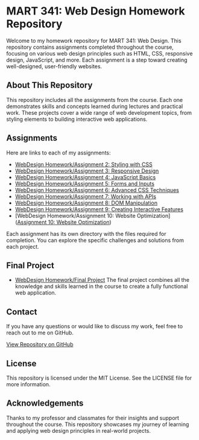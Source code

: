 # MART 341: Web Design Homework Repository

Welcome to my homework repository for MART 341: Web Design. This repository contains assignments completed throughout the course, focusing on various web design principles such as HTML, CSS, responsive design, JavaScript, and more. Each assignment is a step toward creating well-designed, user-friendly websites.

## About This Repository

This repository includes all the assignments from the course. Each one demonstrates skills and concepts learned during lectures and practical work. These projects cover a wide range of web development topics, from styling elements to building interactive web applications.

## Assignments

Here are links to each of my assignments:

- [WebDesign Homework/Assignment 2: Styling with CSS](WebDesign%20Homework/Assignment2)
- [WebDesign Homework/Assignment 3: Responsive Design](WebDesign%20Homework/Assignment3)
- [WebDesign Homework/Assignment 4: JavaScript Basics](WebDesign%20Homework/Assignment4)
- [WebDesign Homework/Assignment 5: Forms and Inputs](WebDesign%20Homework/Assignment5)
- [WebDesign Homework/Assignment 6: Advanced CSS Techniques](WebDesign%20Homework/Assignment6)
- [WebDesign Homework/Assignment 7: Working with APIs](WebDesign%20Homework/Assignment7)
- [WebDesign Homework/Assignment 8: DOM Manipulation](WebDesign%20Homework/Assignment8)
- [WebDesign Homework/Assignment 9: Creating Interactive Features](WebDesign%20Homework/Assignment9)
- [WebDesign Homework/Assignment 10: Website Optimization](<a href="https://github.com/DavidDutton24/MART341-WebDesign/tree/main/WebDesign%20Homework/Assignment10">Assignment 10: Website Optimization</a>)

Each assignment has its own directory with the files required for completion. You can explore the specific challenges and solutions from each project.

## Final Project

- [WebDesign Homework/Final Project](MART341-WebDesign/tree/main/WebDesign%20Homework/Final%20Project)
The final project combines all the knowledge and skills learned in the course to create a fully functional web application. 

## Contact

If you have any questions or would like to discuss my work, feel free to reach out to me on GitHub.

[View Repository on GitHub](https://github.com/DavidDutton24/MART341-WebDesign)

## License

This repository is licensed under the MIT License. See the LICENSE file for more information.

## Acknowledgements

Thanks to my professor and classmates for their insights and support throughout the course. This repository showcases my journey of learning and applying web design principles in real-world projects.


